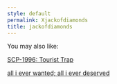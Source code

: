 ```yaml
---
style: default
permalink: Xjackofdiamonds
title: jackofdiamonds
---
```

You may also like:

[SCP-1996: Tourist Trap](http://scp-wiki.net/scp-1996)

[all i ever wanted; all i ever deserved](http://scp-wiki.net/i-thought-you-would-leave-even-the-reaper-for-me)
